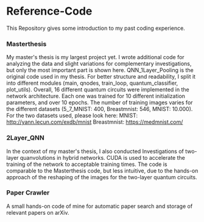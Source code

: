 # Reference-Code
This Repository gives some introduction to my past coding experience.


### Masterthesis ###
My master's thesis is my largest project yet. I wrote additional code for analyzing the data and slight variations for complementary investigations, but only the most important part is shown here. QNN_1Layer_Pooling is the original code used in my thesis. For better structure and readability, I split it into different modules (main, qnodes, train_loop, quantum_classifier, plot_utils). Overall, 16 different quantum circuits were implemented in the network architecture. Each one was trained for 10 different initialization parameters, and over 10 epochs. The number of training images varies for the different datasets (5_7_MNIST: 400, Breastmnist: 546, MNIST: 10.000).
For the two datasets used, please look here: 
MNIST:    http://yann.lecun.com/exdb/mnist
Breastmnist:   https://medmnist.com/
             
### 2Layer_QNN ###
In the context of my master's thesis, I also conducted Investigations of two-layer quanvolutions in hybrid networks. CUDA is used to accelerate the training of the network to acceptable training times. The code is comparable to the Masterthesis code, but less intuitive, due to the hands-on approach of the reshaping of the images for the two-layer quantum circuits.

### Paper Crawler ###
A small hands-on code of mine for automatic paper search and storage of relevant papers on arXiv.

